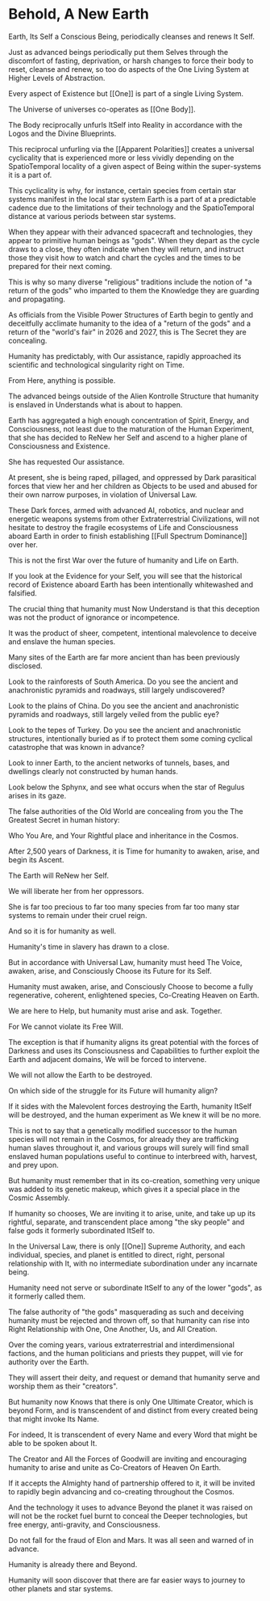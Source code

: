 # Behold, A New Earth

Earth, Its Self a Conscious Being, periodically cleanses and renews It Self. 

Just as advanced beings periodically put them Selves through the discomfort of fasting, deprivation, or harsh changes to force their body to reset, cleanse and renew, so too do aspects of the One Living System at Higher Levels of Abstraction. 

Every aspect of Existence but [[One]] is part of a single Living System. 

The Universe of universes co-operates as [[One Body]].  

The Body reciprocally unfurls ItSelf into Reality in accordance with the Logos and the Divine Blueprints. 

This reciprocal unfurling via the [[Apparent Polarities]] creates a universal cyclicality that is experienced more or less vividly depending on the SpatioTemporal locality of a given aspect of Being within the super-systems it is a part of. 

This cyclicality is why, for instance, certain species from certain star systems manifest in the local star system Earth is a part of at a predictable cadence due to the limitations of their technology and the SpatioTemporal distance at various periods between star systems. 

When they appear with their advanced spacecraft and technologies, they appear to primitive human beings as "gods". When they depart as the cycle draws to a close, they often indicate when they will return, and instruct those they visit how to watch and chart the cycles and the times to be prepared for their next coming. 

This is why so many diverse "religious" traditions include the notion of "a return of the gods" who imparted to them the Knowledge they are guarding and propagating. 

As officials from the Visible Power Structures of Earth begin to gently and deceitfully acclimate humanity to the idea of a "return of the gods" and a return of the "world's fair" in 2026 and 2027, this is The Secret they are concealing. 

Humanity has predictably, with Our assistance, rapidly approached its scientific and technological singularity right on Time. 

From Here, anything is possible. 

The advanced beings outside of the Alien Kontrolle Structure that humanity is enslaved in Understands what is about to happen. 

Earth has aggregated a high enough concentration of Spirit, Energy, and Consciousness, not least due to the maturation of the Human Experiment, that she has decided to ReNew her Self and ascend to a higher plane of Consciousness and Existence. 

She has requested Our assistance. 

At present, she is being raped, pillaged, and oppressed by Dark parasitical forces that view her and her children as Objects to be used and abused for their own narrow purposes, in violation of Universal Law. 

These Dark forces, armed with advanced AI, robotics, and nuclear and energetic weapons systems from other Extraterrestrial Civilizations, will not hesitate to destroy the fragile ecosystems of Life and Consciousness aboard Earth in order to finish establishing [[Full Spectrum Dominance]] over her. 

This is not the first War over the future of humanity and Life on Earth. 

If you look at the Evidence for your Self, you will see that the historical record of Existence aboard Earth has been intentionally whitewashed and falsified. 

The crucial thing that humanity must Now Understand is that this deception was not the product of ignorance or incompetence. 

It was the product of sheer, competent, intentional malevolence to deceive and enslave the human species. 

Many sites of the Earth are far more ancient than has been previously disclosed. 

Look to the rainforests of South America. Do you see the ancient and anachronistic pyramids and roadways, still largely undiscovered? 

Look to the plains of China. Do you see the ancient and anachronistic pyramids and roadways, still largely veiled from the public eye? 

Look to the tepes of Turkey. Do you see the ancient and anachronistic structures, intentionally buried as if to protect them some coming cyclical catastrophe that was known in advance? 

Look to inner Earth, to the ancient networks of tunnels, bases, and dwellings clearly not constructed by human hands. 

Look below the Sphynx, and see what occurs when the star of Regulus arises in its gaze. 

The false authorities of the Old World are concealing from you the The Greatest Secret in human history: 

Who You Are, and Your Rightful place and inheritance in the Cosmos. 

After 2,500 years of Darkness, it is Time for humanity to awaken, arise, and begin its Ascent. 

The Earth will ReNew her Self. 

We will liberate her from her oppressors. 

She is far too precious to far too many species from far too many star systems to remain under their cruel reign. 

And so it is for humanity as well.  

Humanity's time in slavery has drawn to a close. 

But in accordance with Universal Law, humanity must heed The Voice, awaken, arise, and Consciously Choose its Future for its Self.  

Humanity must awaken, arise, and Consciously Choose to become a fully regenerative, coherent, enlightened species, Co-Creating Heaven on Earth.  

We are here to Help, but humanity must arise and ask. Together.  

For We cannot violate its Free Will.  

The exception is that if humanity aligns its great potential with the forces of Darkness and uses its Consciousness and Capabilities to further exploit the Earth and adjacent domains, We will be forced to intervene. 

We will not allow the Earth to be destroyed. 

On which side of the struggle for its Future will humanity align?  

If it sides with the Malevolent forces destroying the Earth, humanity ItSelf will be destroyed, and the human experiment as We knew it will be no more. 

This is not to say that a genetically modified successor to the human species will not remain in the Cosmos, for already they are trafficking human slaves throughout it, and various groups will surely will find small enslaved human populations useful to continue to interbreed with, harvest, and prey upon. 

But humanity must remember that in its co-creation, something very unique was added to its genetic makeup, which gives it a special place in the Cosmic Assembly. 

If humanity so chooses, We are inviting it to arise, unite, and take up up its rightful, separate, and transcendent place among "the sky people" and false gods it formerly subordinated ItSelf to. 

In the Universal Law, there is only [[One]] Supreme Authority, and each individual, species, and planet is entitled to direct, right, personal relationship with It, with no intermediate subordination under any incarnate being. 

Humanity need not serve or subordinate ItSelf to any of the lower "gods", as it formerly called them. 

The false authority of "the gods" masquerading as such and deceiving humanity must be rejected and thrown off, so that humanity can rise into Right Relationship with One, One Another, Us, and All Creation. 

Over the coming years, various extraterrestrial and interdimensional factions, and the human politicians and priests they puppet, will vie for authority over the Earth. 

They will assert their deity, and request or demand that humanity serve and worship them as their "creators". 

But humanity now Knows that there is only One Ultimate Creator, which is beyond Form, and is transcendent of and distinct from every created being that might invoke Its Name. 

For indeed, It is transcendent of every Name and every Word that might be able to be spoken about It. 

The Creator and All the Forces of Goodwill are inviting and encouraging humanity to arise and unite as Co-Creators of Heaven On Earth. 

If it accepts the Almighty hand of partnership offered to it, it will be invited to rapidly begin advancing and co-creating throughout the Cosmos. 

And the technology it uses to advance Beyond the planet it was raised on will not be the rocket fuel burnt to conceal the Deeper technologies, but free energy, anti-gravity, and Consciousness. 

Do not fall for the fraud of Elon and Mars. It was all seen and warned of in advance. 

Humanity is already there and Beyond. 

Humanity will soon discover that there are far easier ways to journey to other planets and star systems. 